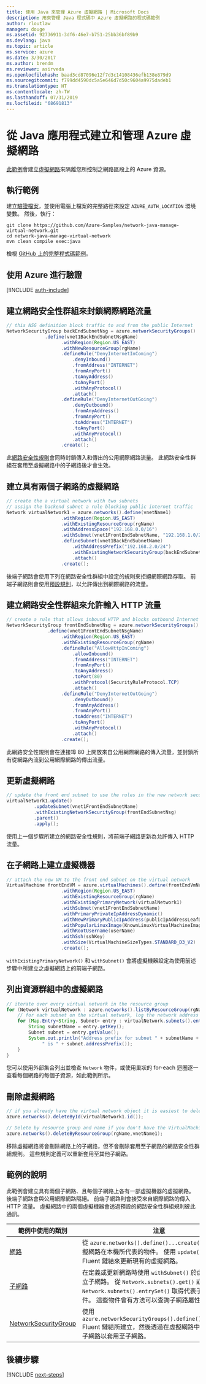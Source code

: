 ```yaml
---
title: 使用 Java 來管理 Azure 虛擬網路 | Microsoft Docs
description: 用來管理 Java 程式碼中 Azure 虛擬網路的程式碼範例
author: rloutlaw
manager: douge
ms.assetid: 92736911-3df6-46e7-b751-25bb36bf89b9
ms.devlang: java
ms.topic: article
ms.service: azure
ms.date: 3/30/2017
ms.author: brendm
ms.reviewer: asirveda
ms.openlocfilehash: baad3cd87096e12f7d3c14108436efb138e879d9
ms.sourcegitcommit: f799dd4590dc5a5e646d7d50c9604a9975dadeb1
ms.translationtype: HT
ms.contentlocale: zh-TW
ms.lasthandoff: 07/31/2019
ms.locfileid: "68691813"
---
```

# <a name="create-and-manage-azure-virtual-networks-from-your-java-apps"></a>從 Java 應用程式建立和管理 Azure 虛擬網路

[此範例](https://github.com/Azure-Samples/network-java-manage-virtual-network)會建立[虛擬網路](https://docs.microsoft.com/azure/virtual-network/virtual-networks-overview)來隔離您所控制之網路區段上的 Azure 資源。

## <a name="run-the-sample"></a>執行範例

建立[驗證檔案](https://github.com/Azure/azure-sdk-for-java/blob/master/AUTH.md)，並使用電腦上檔案的完整路徑來設定 `AZURE_AUTH_LOCATION` 環境變數。 然後，執行：

```
git clone https://github.com/Azure-Samples/network-java-manage-virtual-network.git
cd network-java-manage-virtual-network
mvn clean compile exec:java
```

檢視 [GitHub 上的完整程式碼範例](https://github.com/Azure-Samples/network-java-manage-virtual-network/blob/master/src/main/java/com/microsoft/azure/management/network/samples/ManageVirtualNetwork.java)。

## <a name="authenticate-with-azure"></a>使用 Azure 進行驗證

[!INCLUDE [auth-include](includes/java-auth-include.md)]

## <a name="create-a-network-security-group-to-block-internet-traffic"></a>建立網路安全性群組來封鎖網際網路流量

```java
// this NSG definition block traffic to and from the public Internet
NetworkSecurityGroup backEndSubnetNsg = azure.networkSecurityGroups()
              .define(vnet1BackEndSubnetNsgName)
                    .withRegion(Region.US_EAST)
                    .withNewResourceGroup(rgName)
                    .defineRule("DenyInternetInComing")
                        .denyInbound()
                        .fromAddress("INTERNET")
                        .fromAnyPort()
                        .toAnyAddress()
                        .toAnyPort()
                        .withAnyProtocol()
                        .attach()
                    .defineRule("DenyInternetOutGoing")
                        .denyOutbound()
                        .fromAnyAddress()
                        .fromAnyPort()
                        .toAddress("INTERNET")
                        .toAnyPort()
                        .withAnyProtocol()
                        .attach()
                    .create();
```

此[網路安全性規則](https://docs.microsoft.com/azure/virtual-network/virtual-networks-nsg)會同時封鎖傳入和傳出的公用網際網路流量。 此網路安全性群組在套用至虛擬網路中的子網路後才會生效。

## <a name="create-a-virtual-network-with-two-subnets"></a>建立具有兩個子網路的虛擬網路

```java
// create the a virtual network with two subnets
// assign the backend subnet a rule blocking public internet traffic
Network virtualNetwork1 = azure.networks().define(vnetName1)
                    .withRegion(Region.US_EAST)
                    .withExistingResourceGroup(rgName)
                    .withAddressSpace("192.168.0.0/16")
                    .withSubnet(vnet1FrontEndSubnetName, "192.168.1.0/24")
                    .defineSubnet(vnet1BackEndSubnetName)
                        .withAddressPrefix("192.168.2.0/24")
                        .withExistingNetworkSecurityGroup(backEndSubnetNsg)
                        .attach()
                    .create();
```

後端子網路會使用下列在網路安全性群組中設定的規則來拒絕網際網路存取。 前端子網路則會使用[預設規則](https://docs.microsoft.com/azure/virtual-network/virtual-networks-nsg)，以允許傳出到網際網路的流量。

## <a name="create-a-network-security-group-to-allow-inbound-http-traffic"></a>建立網路安全性群組來允許輸入 HTTP 流量
```java
// create a rule that allows inbound HTTP and blocks outbound Internet traffic
NetworkSecurityGroup frontEndSubnetNsg = azure.networkSecurityGroups()
               .define(vnet1FrontEndSubnetNsgName)
                    .withRegion(Region.US_EAST)
                    .withExistingResourceGroup(rgName)
                    .defineRule("AllowHttpInComing")
                        .allowInbound()
                        .fromAddress("INTERNET")
                        .fromAnyPort()
                        .toAnyAddress()
                        .toPort(80)
                        .withProtocol(SecurityRuleProtocol.TCP)
                        .attach()
                    .defineRule("DenyInternetOutGoing")
                        .denyOutbound()
                        .fromAnyAddress()
                        .fromAnyPort()
                        .toAddress("INTERNET")
                        .toAnyPort()
                        .withAnyProtocol()
                        .attach()
                    .create();
```

此網路安全性規則會在連接埠 80 上開放來自公用網際網路的傳入流量，並封鎖所有從網路內流到公用網際網路的傳出流量。 

## <a name="update-a-virtual-network"></a>更新虛擬網路
```java
// update the front end subnet to use the rules in the new network security group
virtualNetwork1.update()
          .updateSubnet(vnet1FrontEndSubnetName)
          .withExistingNetworkSecurityGroup(frontEndSubnetNsg)
          .parent()
          .apply();
```

使用上一個步驟所建立的網路安全性規則，將前端子網路更新為允許傳入 HTTP 流量。

## <a name="create-a-virtual-machine-on-a-subnet"></a>在子網路上建立虛擬機器
```java
// attach the new VM to the front end subnet on the virtual network
VirtualMachine frontEndVM = azure.virtualMachines().define(frontEndVmName)
                    .withRegion(Region.US_EAST)
                    .withExistingResourceGroup(rgName)
                    .withExistingPrimaryNetwork(virtualNetwork1) 
                    .withSubnet(vnet1FrontEndSubnetName)
                    .withPrimaryPrivateIpAddressDynamic()
                    .withNewPrimaryPublicIpAddress(publicIpAddressLeafDnsForFrontEndVm)
                    .withPopularLinuxImage(KnownLinuxVirtualMachineImage.UBUNTU_SERVER_16_04_LTS)
                    .withRootUsername(userName)
                    .withSsh(sshKey)
                    .withSize(VirtualMachineSizeTypes.STANDARD_D3_V2)
                    .create();
```

`withExistingPrimaryNetwork()` 和 `withSubnet()` 會將虛擬機器設定為使用前述步驟中所建立之虛擬網路上的前端子網路。

## <a name="list-virtual-networks-in-a-resource-group"></a>列出資源群組中的虛擬網路
```java
// iterate over every virtual network in the resource group 
for (Network virtualNetwork : azure.networks().listByResourceGroup(rgName)) {
    // for each subnet on the virtual network, log the network address prefix 
    for (Map.Entry<String, Subnet> entry : virtualNetwork.subnets().entrySet()) {
        String subnetName = entry.getKey();
        Subnet subnet = entry.getValue();
        System.out.println("Address prefix for subnet " + subnetName + 
             " is " + subnet.addressPrefix());
    }
}
```       

您可以使用外部集合列出並檢查 `Network` 物件，或使用巢狀的 for-each 迴圈逐一查看每個網路的每個子資源，如此範例所示。

## <a name="delete-a-virtual-network"></a>刪除虛擬網路
```java
// if you already have the virtual network object it is easiest to delete by ID
azure.networks().deleteById(virtualNetwork1.id());

// Delete by resource group and name if you don't have the VirtualMachine object
azure.networks().deleteByResourceGroup(rgName,vnetName1);
```

移除虛擬網路將會刪除網路上的子網路，但不會刪除套用至子網路的網路安全性群組規則。 這些規則定義可以重新套用至其他子網路。

## <a name="sample-explanation"></a>範例的說明

此範例會建立具有兩個子網路、且每個子網路上各有一部虛擬機器的虛擬網路。 後端子網路會與公用網際網路隔絕。 前端子網路則會接受來自網際網路的傳入 HTTP 流量。 虛擬網路中的兩個虛擬機器會透過預設的網路安全性群組規則彼此通訊。

| 範例中使用的類別 | 注意
|-------|-------|
| [網路](https://docs.microsoft.com/java/api/com.microsoft.azure.management.network._network) | 從 `azure.networks().define()...create()` 所建立之虛擬網路在本機所代表的物件。 使用 `update()...apply()` Fluent 鏈結來更新現有的虛擬網路。
| [子網路](https://docs.microsoft.com/java/api/com.microsoft.azure.management.network._subnet) | 在定義或更新網路時使用 `withSubnet()` 於虛擬網路上建立子網路。 從 `Network.subnets().get()` 或 `Network.subnets().entrySet()` 取得代表子網路的物件。 這些物件會有方法可以查詢子網路屬性。
| [NetworkSecurityGroup](https://docs.microsoft.com/java/api/com.microsoft.azure.management.network._network_security_group) | 使用 `azure.networkSecurityGroups().define()...create()` Fluent 鏈結所建立，然後透過在虛擬網路中更新或建立子網路以套用至子網路。 

## <a name="next-steps"></a>後續步驟

[!INCLUDE [next-steps](includes/java-next-steps.md)]